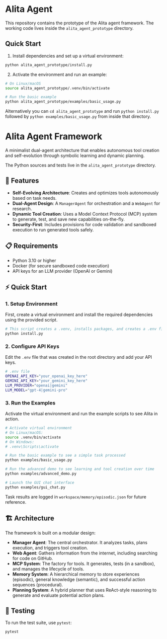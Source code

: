 
# Alita Agent

This repository contains the prototype of the Alita agent framework. The working code lives inside the `alita_agent_prototype` directory.

## Quick Start

1. Install dependencies and set up a virtual environment:

```bash
python alita_agent_prototype/install.py
```

2. Activate the environment and run an example:

```bash
# On Linux/macOS
source alita_agent_prototype/.venv/bin/activate

# Run the basic example
python alita_agent_prototype/examples/basic_usage.py
```

Alternatively you can `cd alita_agent_prototype` and run `python install.py` followed by `python examples/basic_usage.py` from inside that directory.
# Alita Agent Framework

A minimalist dual-agent architecture that enables autonomous tool creation and self-evolution through symbolic learning and dynamic planning.

The Python sources and tests live in the `alita_agent_prototype` directory.
## 🚀 Features

- **Self-Evolving Architecture**: Creates and optimizes tools autonomously based on task needs.
- **Dual-Agent Design**: A `ManagerAgent` for orchestration and a `WebAgent` for research.
- **Dynamic Tool Creation**: Uses a Model Context Protocol (MCP) system to generate, test, and save new capabilities on-the-fly.
- **Security-First**: Includes provisions for code validation and sandboxed execution to run generated tools safely.

## 📋 Requirements

- Python 3.10 or higher
- Docker (for secure sandboxed code execution)
- API keys for an LLM provider (OpenAI or Gemini)

## ⚡ Quick Start

### 1. Setup Environment

First, create a virtual environment and install the required dependencies using the provided script.

```bash
# This script creates a .venv, installs packages, and creates a .env file
python install.py
```

### 2. Configure API Keys

Edit the `.env` file that was created in the root directory and add your API keys.

```bash
# .env file
OPENAI_API_KEY="your_openai_key_here"
GEMINI_API_KEY="your_gemini_key_here"
LLM_PROVIDER="openai|gemini"
LLM_MODEL="gpt-4|gemini-pro"
```

### 3. Run the Examples

Activate the virtual environment and run the example scripts to see Alita in action.

```bash
# Activate virtual environment
# On Linux/macOS:
source .venv/bin/activate
# On Windows:
# .venv\Scripts\activate

# Run the basic example to see a simple task processed
python examples/basic_usage.py

# Run the advanced demo to see learning and tool creation over time
python examples/advanced_demo.py

# Launch the GUI chat interface
python examples/gui_chat.py
```

Task results are logged in `workspace/memory/episodic.json` for future reference.

## 🏗️ Architecture

The framework is built on a modular design:

- **Manager Agent**: The central orchestrator. It analyzes tasks, plans execution, and triggers tool creation.
- **Web Agent**: Gathers information from the internet, including searching for code on GitHub.
- **MCP System**: The factory for tools. It generates, tests (in a sandbox), and manages the lifecycle of tools.
- **Memory System**: A hierarchical memory to store experiences (episodic), general knowledge (semantic), and successful action sequences (procedural).
- **Planning System**: A hybrid planner that uses ReAct-style reasoning to generate and evaluate potential action plans.

## 🧪 Testing

To run the test suite, use `pytest`:

```bash
pytest
```

